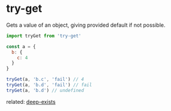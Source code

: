 try-get
===

Gets a value of an object, giving provided default if not possible.

```js
import tryGet from 'try-get'

const a = {
  b: {
    c: 4
  }
}

tryGet(a, 'b.c', 'fail') // 4
tryGet(a, 'b.d', 'fail') // fail
tryGet(a, 'b.d') // undefined

```

related: [deep-exists]

[deep-exists]: https://github.com/SEAPUNK/deep-exists